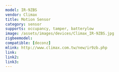```yaml
---
model: IR-9ZBS
vendor: Climax
title: Motion Sensor
category: sensor
supports: occupancy, tamper, batterylow
image: /assets/images/devices/Climax_IR-9ZBS.jpg
zigbeemodel: 
compatible: [deconz]
mlink: http://www.climax.com.tw/new/ir9zb.php
link: 
link2: 
link3: 
---
```


